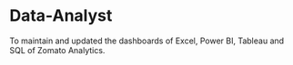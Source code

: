 # Data-Analyst
To maintain and updated the dashboards of Excel, Power BI, Tableau and SQL of Zomato Analytics.
